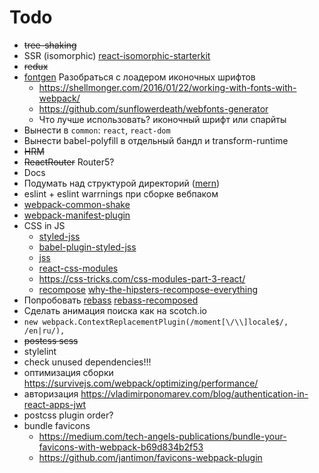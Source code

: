# Todo

* ~~tree-shaking~~
* SSR (isomorphic) [react-isomorphic-starterkit]
* ~~redux~~
* [fontgen](https://github.com/DragonsInn/fontgen-loader/) Разобраться с лоадером иконочных шрифтов
  * https://shellmonger.com/2016/01/22/working-with-fonts-with-webpack/
  * https://github.com/sunflowerdeath/webfonts-generator
  * Что лучше использовать? иконочный шрифт или спарйты
* Вынести в `common`: `react`, `react-dom`
* Вынести babel-polyfill в отдельный бандл и transform-runtime
* ~~HRM~~
* ~~ReactRouter~~ Router5?
* Docs
* Подумать над структурой директорий ([mern])
* еslint + eslint warrnings при сборке вебпаком
* [webpack-common-shake]
* [webpack-manifest-plugin]
* CSS in JS
  * [styled-jss]
  * [babel-plugin-styled-jss]
  * [jss]
  * [react-css-modules]
  * https://css-tricks.com/css-modules-part-3-react/
  * [recompose] [why-the-hipsters-recompose-everything]
* Попробовать [rebass] [rebass-recomposed]
* Сделать анимация поиска как на scotch.io
* `new webpack.ContextReplacementPlugin(/moment[\/\\]locale$/, /en|ru/),`
* ~~postcss scss~~
* stylelint
* check unused dependencies!!!
* оптимизация сборки https://survivejs.com/webpack/optimizing/performance/
* авторизация https://vladimirponomarev.com/blog/authentication-in-react-apps-jwt
* postcss plugin order?
* bundle favicons
  * https://medium.com/tech-angels-publications/bundle-your-favicons-with-webpack-b69d834b2f53
  * https://github.com/jantimon/favicons-webpack-plugin

[webpack 2.2.1]: https://github.com/webpack/webpack/tree/v2.2.1
[ES6]: http://es6-features.org/
[React]: https://github.com/facebook/react
[CSS Modules]: https://github.com/webpack-contrib/css-loader#css-modules
[SASS]: http://sass-lang.com/guide
[webpack clean plugin]: https://github.com/johnagan/clean-webpack-plugin
[mern]: http://mern.io/
[react-isomorphic-starterkit]: https://github.com/RickWong/react-isomorphic-starterkit
[webpack-common-shake]: https://github.com/indutny/webpack-common-shake
[styled-jss]: https://github.com/cssinjs/styled-jss
[babel-plugin-styled-jss]: https://github.com/lttb/babel-plugin-styled-jss
[jss]: https://github.com/cssinjs/jss
[react-css-modules]: https://github.com/gajus/react-css-modules
[webpack-manifest-plugin]: https://github.com/danethurber/webpack-manifest-plugin
[recompose]: https://github.com/acdlite/recompose
[why-the-hipsters-recompose-everything]: https://medium.com/javascript-inside/why-the-hipsters-recompose-everything-23ac08748198
[rebass]: https://github.com/jxnblk/rebass
[rebass-recomposed]: https://github.com/jxnblk/rebass-recomposed
